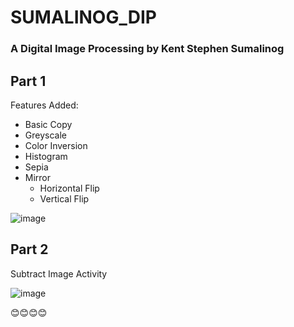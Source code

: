 # SUMALINOG_DIP
### A Digital Image Processing by Kent Stephen Sumalinog

## Part 1

Features Added:
* Basic Copy
* Greyscale
* Color Inversion
* Histogram
* Sepia
* Mirror
  * Horizontal Flip
  * Vertical Flip

![image](https://user-images.githubusercontent.com/95534475/205568415-e6b82c8d-ee67-49a9-8fa3-af7677ef3156.png)

## Part 2

Subtract Image Activity

![image](https://user-images.githubusercontent.com/95534475/205659742-07d63f44-1641-4529-b837-0daee6a50158.png)

😊😊😊😊
